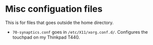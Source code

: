 # Misc configuation files

This is for files that goes outside the home directory.

* `70-synaptics.conf` goes in `/etc/X11/xorg.conf.d/`. Configures the touchpad on my Thinkpad T440.

